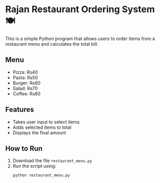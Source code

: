 # Rajan Restaurant Ordering System 🍽️

This is a simple Python program that allows users to order items from a restaurant menu and calculates the total bill.

## Menu

- Pizza: Rs40  
- Pasta: Rs50  
- Burger: Rs60  
- Salad: Rs70  
- Coffee: Rs80  

## Features

- Takes user input to select items  
- Adds selected items to total  
- Displays the final amount  

## How to Run

1. Download the file `restaurant_menu.py`
2. Run the script using:
   ```bash
   python restaurant_menu.py
